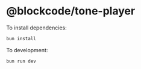 # @blockcode/tone-player

To install dependencies:

```bash
bun install
```

To development:

```bash
bun run dev
```
